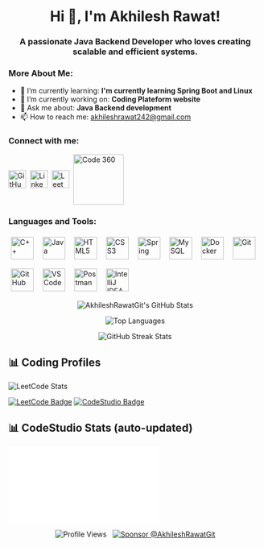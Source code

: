 <h1 align="center">Hi 👋, I'm Akhilesh Rawat!</h1>

<h3 align="center">A passionate Java Backend Developer who loves creating scalable and efficient systems.</h3>

<h3 align="left">More About Me:</h3>

- 🌱 I’m currently learning: **I'm currently learning Spring Boot and Linux**
- 🔭 I’m currently working on: **Coding Plateform website**
- 💬 Ask me about: **Java Backend development**
- 📫 How to reach me: [akhileshrawat242@gmail.com](mailto:akhileshrawat242@gmail.com)

<h3 align="left">Connect with me:</h3>
<div class="social-icons-wrapper">
<p style="text-align: left; display: flex; flex-wrap: wrap; align-items: center; gap: 8px;">
<a href="https://github.com/AkhileshRawatGit" target="_blank" rel="noreferrer noopener" title="GitHub" class="social-icon-link">
    <img src="https://cdn.simpleicons.org/github" alt="GitHub" height="35" width="35" style="vertical-align: middle;"/>
  </a>
  <a href="https://linkedin.com/in/akhilesh-rawat-613209286" target="_blank" rel="noreferrer noopener" title="LinkedIn" class="social-icon-link">
    <img src="https://cdn.jsdelivr.net/gh/devicons/devicon@latest/icons/linkedin/linkedin-original.svg" alt="LinkedIn" height="35" width="35" style="vertical-align: middle;"/>
  </a>
  <a href="https://leetcode.com/Akhileshrawat12" target="_blank" rel="noreferrer noopener" title="LeetCode" class="social-icon-link">
    <img src="https://cdn.simpleicons.org/leetcode" alt="LeetCode" height="35" width="35" style="vertical-align: middle;"/>
  </a>
  <a href="https://www.naukri.com/code360/profile/9ab92edb-7b65-4d09-a6ae-afcf126f9973" target="_blank" rel="noreferrer noopener" title="Code 360" class="social-icon-link">
    <img src="https://files.codingninjas.in/new-cn-logos-1-1711622387.svg" alt="Code 360" height="100" width="100" style="vertical-align: middle;" />
  </a>
</p>
</div>

<div class="skills-section">
<h3 align="left">Languages and Tools:</h3>
<p style="text-align: left; display: flex; flex-wrap: wrap; gap: 8px; align-items: center;">
<img src="https://cdn.jsdelivr.net/gh/devicons/devicon@latest/icons/cplusplus/cplusplus-original.svg" alt="C++" height="45" style="vertical-align: middle; margin: 5px;" />
  <img src="https://skillicons.dev/icons?i=java" alt="Java" height="45" style="vertical-align: middle; margin: 5px;" />
  <img src="https://cdn.jsdelivr.net/gh/devicons/devicon@latest/icons/html5/html5-original.svg" alt="HTML5" height="45" style="vertical-align: middle; margin: 5px;" />
  <img src="https://cdn.jsdelivr.net/gh/devicons/devicon@latest/icons/css3/css3-original.svg" alt="CSS3" height="45" style="vertical-align: middle; margin: 5px;" />
  <img src="https://skillicons.dev/icons?i=spring" alt="Spring" height="45" style="vertical-align: middle; margin: 5px;" />
  <img src="https://skillicons.dev/icons?i=mysql" alt="MySQL" height="45" style="vertical-align: middle; margin: 5px;" />
  <img src="https://skillicons.dev/icons?i=docker" alt="Docker" height="45" style="vertical-align: middle; margin: 5px;" />
  <img src="https://skillicons.dev/icons?i=git" alt="Git" height="45" style="vertical-align: middle; margin: 5px;" />
  <img src="https://skillicons.dev/icons?i=github" alt="GitHub" height="45" style="vertical-align: middle; margin: 5px;" />
  <img src="https://skillicons.dev/icons?i=vscode" alt="VS Code" height="45" style="vertical-align: middle; margin: 5px;" />
  <img src="https://skillicons.dev/icons?i=postman" alt="Postman" height="45" style="vertical-align: middle; margin: 5px;" />
  <img src="https://img.icons8.com/color/1200/intellij-idea.jpg" alt="IntelliJ IDEA" height="45" style="vertical-align: middle; margin: 5px;" />
</p>
</div>

<p align="center"><img src="https://github-readme-stats.vercel.app/api?username=AkhileshRawatGit&show_icons=true&locale=en&theme=default&count_private=true&hide_border=true" alt="AkhileshRawatGit's GitHub Stats" /></p>

<p align="center"><img src="https://github-readme-stats.vercel.app/api/top-langs?username=AkhileshRawatGit&locale=en&theme=default&layout=compact&hide_border=true" alt="Top Languages" /></p>

<p align="center"><img src="https://streak-stats.demolab.com/?user=AkhileshRawatGit&theme=default&hide_border=true" alt="GitHub Streak Stats" /></p>

## 📊 Coding Profiles

![LeetCode Stats](https://leetcard.jacoblin.cool/Akhileshrawat12?theme=dark&font=Roboto&ext=heatmap)  

[![LeetCode Badge](https://img.shields.io/badge/LeetCode-Profile-orange?logo=LeetCode)](https://leetcode.com/Akhileshrawat12/)
[![CodeStudio Badge](https://img.shields.io/badge/Coding%20Ninjas-CodeStudio-orange)](https://www.codingninjas.com/codestudio/profile/AkhileshRawat)

## 📊 CodeStudio Stats (auto-updated)
<!-- This section updates every 12 hours -->
![](./codestudio_stats.md)

<p align="center">
  <img src="https://komarev.com/ghpvc/?username=AkhileshRawatGit&label=Profile%20views&color=brightgreen&style=flat" alt="Profile Views" />   <a href="https://github.com/sponsors/AkhileshRawatGit" target="_blank" rel="noreferrer noopener"><img src="https://img.shields.io/badge/Sponsor-%E2%9D%A4-%23db61a2?logo=GitHub-Sponsors&style=social" alt="Sponsor @AkhileshRawatGit" /></a>
</p>
